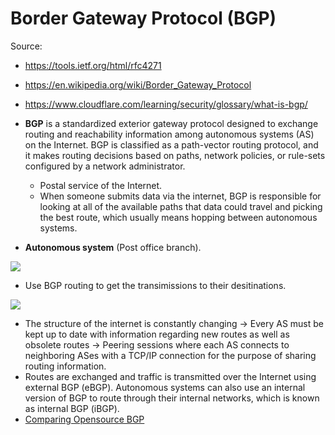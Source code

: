 # Border Gateway Protocol (BGP)

Source:
- <https://tools.ietf.org/html/rfc4271>
- <https://en.wikipedia.org/wiki/Border_Gateway_Protocol>
- <https://www.cloudflare.com/learning/security/glossary/what-is-bgp/>

- **BGP** is a standardized exterior gateway protocol designed to exchange routing and reachability information among autonomous systems (AS) on the Internet. BGP is classified as a path-vector routing protocol, and it makes routing decisions based on paths, network policies, or rule-sets configured by a network administrator.
  - Postal service of the Internet.
  - When someone submits data via the internet, BGP is responsible for looking at all of the available paths that data could travel and picking the best route, which usually means hopping between autonomous systems.
- **Autonomous system** (Post office branch).

![](https://www.cloudflare.com/img/learning/security/glossary/what-is-bgp/network-of-networks.svg)

- Use BGP routing to get the transimissions to their desitinations.

![](https://www.cloudflare.com/img/learning/security/glossary/what-is-bgp/bgp-simplified.svg)

- The structure of the internet is constantly changing -> Every AS must be kept up to date with information regarding new routes as well as obsolete routes -> Peering sessions where each AS connects to neighboring ASes with a TCP/IP connection for the purpose of sharing routing information.
- Routes are exchanged and traffic is transmitted over the Internet using external BGP (eBGP). Autonomous systems can also use an internal version of BGP to route through their internal networks, which is known as internal BGP (iBGP).
- [Comparing Opensource BGP](https://elegantnetwork.github.io/posts/comparing-open-source-bgp-stacks/)
